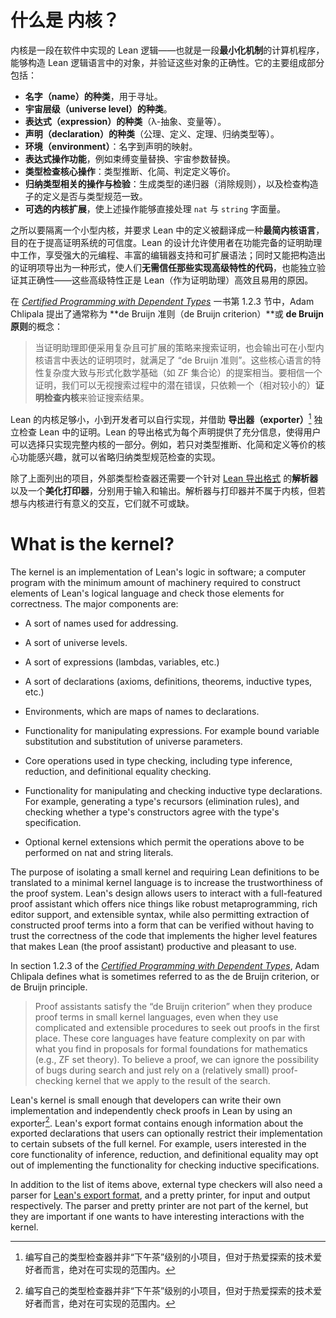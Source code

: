 # 什么是 **内核**？

内核是一段在软件中实现的 Lean 逻辑——也就是一段**最小化机制**的计算机程序，能够构造 Lean 逻辑语言中的对象，并验证这些对象的正确性。它的主要组成部分包括：

* **名字（name）的种类**，用于寻址。
* **宇宙层级（universe level）的种类**。
* **表达式（expression）的种类**（λ-抽象、变量等）。
* **声明（declaration）的种类**（公理、定义、定理、归纳类型等）。
* **环境（environment）**：名字到声明的映射。
* **表达式操作功能**，例如束缚变量替换、宇宙参数替换。
* **类型检查核心操作**：类型推断、化简、判定定义等价。
* **归纳类型相关的操作与检验**：生成类型的递归器（消除规则），以及检查构造子的定义是否与类型规范一致。
* **可选的内核扩展**，使上述操作能够直接处理 `nat` 与 `string` 字面量。

之所以要隔离一个小型内核，并要求 Lean 中的定义被翻译成一种**最简内核语言**，目的在于提高证明系统的可信度。Lean 的设计允许使用者在功能完备的证明助理中工作，享受强大的元编程、丰富的编辑器支持和可扩展语法；同时又能把构造出的证明项导出为一种形式，使人们**无需信任那些实现高级特性的代码**，也能独立验证其正确性——这些高级特性正是 Lean（作为证明助理）高效且易用的原因。

在 [*Certified Programming with Dependent Types*](http://adam.chlipala.net/cpdt/) 一书第 1.2.3 节中，Adam Chlipala 提出了通常称为 \*\*de Bruijn 准则（de Bruijn criterion）\*\*或 **de Bruijn 原则**的概念：

> 当证明助理即便采用复杂且可扩展的策略来搜索证明，也会输出可在小型内核语言中表达的证明项时，就满足了 “de Bruijn 准则”。这些核心语言的特性复杂度大致与形式化数学基础（如 ZF 集合论）的提案相当。要相信一个证明，我们可以无视搜索过程中的潜在错误，只依赖一个（相对较小的）**证明检查内核**来验证搜索结果。

Lean 的内核足够小，小到开发者可以自行实现，并借助 **导出器（exporter）**[^1] 独立检查 Lean 中的证明。Lean 的导出格式为每个声明提供了充分信息，使得用户可以选择只实现完整内核的一部分。例如，若只对类型推断、化简和定义等价的核心功能感兴趣，就可以省略归纳类型规范检查的实现。

除了上面列出的项目，外部类型检查器还需要一个针对 [Lean 导出格式](./export_format.md) 的**解析器**以及一个**美化打印器**，分别用于输入和输出。解析器与打印器并不属于内核，但若想与内核进行有意义的交互，它们就不可或缺。

[^1]: 编写自己的类型检查器并非“下午茶”级别的小项目，但对于热爱探索的技术爱好者而言，绝对在可实现的范围内。


# What is the kernel?

The kernel is an implementation of Lean's logic in software; a computer program with the minimum amount of machinery required to construct elements of Lean's logical language and check those elements for correctness. The major components are:

+ A sort of names used for addressing.

+ A sort of universe levels.

+ A sort of expressions (lambdas, variables, etc.)

+ A sort of declarations (axioms, definitions, theorems, inductive types, etc.)

+ Environments, which are maps of names to declarations.

+ Functionality for manipulating expressions. For example bound variable substitution and substitution of universe parameters.

+ Core operations used in type checking, including type inference, reduction, and definitional equality checking.

+ Functionality for manipulating and checking inductive type declarations. For example, generating a type's recursors (elimination rules), and checking whether a type's constructors agree with the type's specification.

+ Optional kernel extensions which permit the operations above to be performed on nat and string literals.

The purpose of isolating a small kernel and requiring Lean definitions to be translated to a minimal kernel language is to increase the trustworthiness of the proof system. Lean's design allows users to interact with a full-featured proof assistant which offers nice things like robust metaprogramming, rich editor support, and extensible syntax, while also permitting extraction of constructed proof terms into a form that can be verified without having to trust the correctness of the code that implements the higher level features that makes Lean (the proof assistant) productive and pleasant to use.

In section 1.2.3 of the [_Certified Programming with Dependent Types_](http://adam.chlipala.net/cpdt/), Adam Chlipala defines what is sometimes referred to as the de Bruijn criterion, or de Bruijn principle.

> Proof assistants satisfy the “de Bruijn criterion” when they produce proof terms in small kernel languages, even when they use complicated and extensible procedures to seek out proofs in the first place. These core languages have feature complexity on par with what you find in proposals for formal foundations for mathematics (e.g., ZF set theory). To believe a proof, we can ignore the possibility of bugs during search and just rely on a (relatively small) proof-checking kernel that we apply to the result of the search.

Lean's kernel is small enough that developers can write their own implementation and independently check proofs in Lean by using an exporter[^1]. Lean's export format contains enough information about the exported declarations that users can optionally restrict their implementation to certain subsets of the full kernel. For example, users interested in the core functionality of inference, reduction, and definitional equality may opt out of implementing the functionality for checking inductive specifications.

In addition to the list of items above, external type checkers will also need a parser for [Lean's export format](./export_format.md), and a pretty printer, for input and output respectively. The parser and pretty printer are not part of the kernel, but they are important if one wants to have interesting interactions with the kernel.

[^1]: Writing your own type checker is not an afternoon project, but it is well within the realm of what is achievable for citizen scientists.
